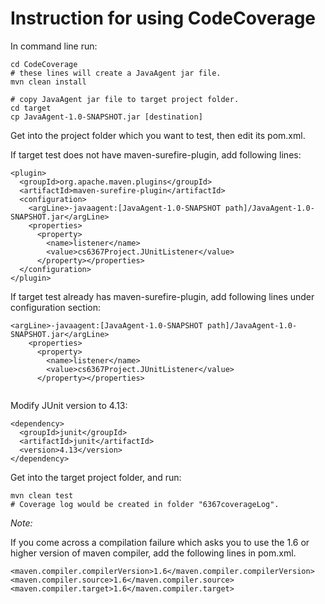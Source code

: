 <h1>Instruction for using CodeCoverage</h1>

In command line run:
```
cd CodeCoverage
# these lines will create a JavaAgent jar file.
mvn clean install
```
```
# copy JavaAgent jar file to target project folder.
cd target
cp JavaAgent-1.0-SNAPSHOT.jar [destination]
```

Get into the project folder which you want to test, then edit its pom.xml. 


If target test does not have maven-surefire-plugin, add following lines:

```
<plugin>
  <groupId>org.apache.maven.plugins</groupId>
  <artifactId>maven-surefire-plugin</artifactId>
  <configuration>
    <argLine>-javaagent:[JavaAgent-1.0-SNAPSHOT path]/JavaAgent-1.0-SNAPSHOT.jar</argLine>
    <properties>
      <property>
        <name>listener</name>
        <value>cs6367Project.JUnitListener</value>
      </property></properties>
  </configuration>
</plugin>
```
If target test already has maven-surefire-plugin, add following lines under configuration section:
```
<argLine>-javaagent:[JavaAgent-1.0-SNAPSHOT path]/JavaAgent-1.0-SNAPSHOT.jar</argLine>
    <properties>
      <property>
        <name>listener</name>
        <value>cs6367Project.JUnitListener</value>
      </property></properties>
      
```
Modify JUnit version to 4.13:
```
<dependency>
  <groupId>junit</groupId>
  <artifactId>junit</artifactId>
  <version>4.13</version>
</dependency>
```
Get into the target project folder, and run:
```
mvn clean test
# Coverage log would be created in folder "6367coverageLog".
```

*Note:*

If you come across a compilation failure which asks you to use the 1.6 or higher version of maven compiler, add the 
following lines in pom.xml.

    <maven.compiler.compilerVersion>1.6</maven.compiler.compilerVersion>
    <maven.compiler.source>1.6</maven.compiler.source>
    <maven.compiler.target>1.6</maven.compiler.target>
